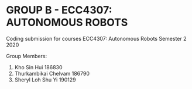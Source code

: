 # GROUP B - ECC4307: AUTONOMOUS ROBOTS
Coding submission for courses ECC4307: Autonomous Robots Semester 2 2020

Group Members:
1. Kho Sin Hui            186830
2. Thurkambikai Chelvam   186790
3. Sheryl Loh Shu Yi      190129
